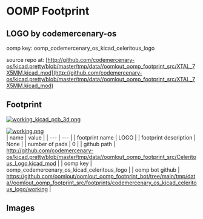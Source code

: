 # OOMP Footprint  
## LOGO  by codemercenary-os  
  
oomp key: oomp_codemercenary_os_kicad_celeritous_logo  
  
source repo at: [http://github.com/codemercenary-os/kicad.pretty/blob/master/tmp/data//oomlout_oomp_footprint_src/XTAL_7X5MM.kicad_mod](http://github.com/codemercenary-os/kicad.pretty/blob/master/tmp/data//oomlout_oomp_footprint_src/XTAL_7X5MM.kicad_mod)  
## Footprint  
  
[![working_kicad_pcb_3d.png](working_kicad_pcb_3d_600.png)](working_kicad_pcb_3d.png)  
  
[![working.png](working_600.png)](working.png)  
| name | value | 
| --- | --- | 
| footprint name | LOGO | 
| footprint description | None | 
| number of pads | 0 | 
| github path | http://github.com/codemercenary-os/kicad.pretty/blob/master/tmp/data//oomlout_oomp_footprint_src/Celeritous_Logo.kicad_mod | 
| oomp key | oomp_codemercenary_os_kicad_celeritous_logo | 
| oomp bot github | https://github.com/oomlout/oomlout_oomp_footprint_bot/tree/main/tmp/data//oomlout_oomp_footprint_src/footprints/codemercenary_os_kicad_celeritous_logo/working | 
## Images  
